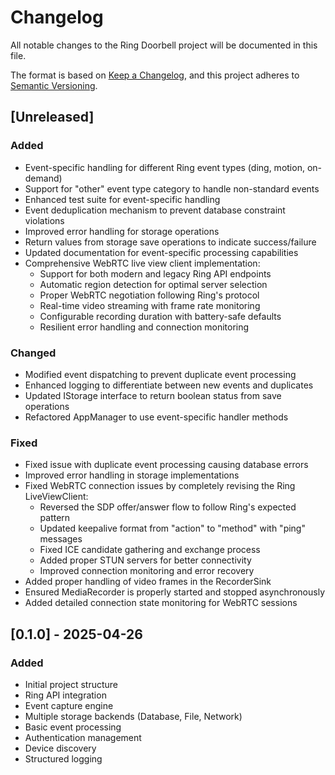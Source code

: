 # Changelog

All notable changes to the Ring Doorbell project will be documented in this file.

The format is based on [Keep a Changelog](https://keepachangelog.com/en/1.0.0/),
and this project adheres to [Semantic Versioning](https://semver.org/spec/v2.0.0.html).

## [Unreleased]

### Added

- Event-specific handling for different Ring event types (ding, motion, on-demand)
- Support for "other" event type category to handle non-standard events
- Enhanced test suite for event-specific handling
- Event deduplication mechanism to prevent database constraint violations
- Improved error handling for storage operations
- Return values from storage save operations to indicate success/failure
- Updated documentation for event-specific processing capabilities
- Comprehensive WebRTC live view client implementation:
  - Support for both modern and legacy Ring API endpoints
  - Automatic region detection for optimal server selection
  - Proper WebRTC negotiation following Ring's protocol
  - Real-time video streaming with frame rate monitoring
  - Configurable recording duration with battery-safe defaults
  - Resilient error handling and connection monitoring

### Changed

- Modified event dispatching to prevent duplicate event processing
- Enhanced logging to differentiate between new events and duplicates
- Updated IStorage interface to return boolean status from save operations
- Refactored AppManager to use event-specific handler methods

### Fixed

- Fixed issue with duplicate event processing causing database errors
- Improved error handling in storage implementations
- Fixed WebRTC connection issues by completely revising the Ring LiveViewClient:
  - Reversed the SDP offer/answer flow to follow Ring's expected pattern
  - Updated keepalive format from "action" to "method" with "ping" messages
  - Fixed ICE candidate gathering and exchange process
  - Added proper STUN servers for better connectivity
  - Improved connection monitoring and error recovery
- Added proper handling of video frames in the RecorderSink
- Ensured MediaRecorder is properly started and stopped asynchronously
- Added detailed connection state monitoring for WebRTC sessions

## [0.1.0] - 2025-04-26

### Added

- Initial project structure
- Ring API integration
- Event capture engine
- Multiple storage backends (Database, File, Network)
- Basic event processing
- Authentication management
- Device discovery
- Structured logging
